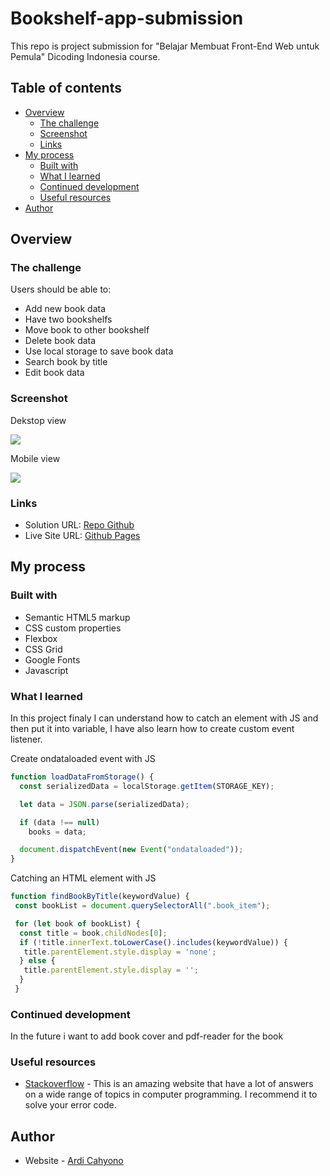 # Bookshelf-app-submission
This repo is project submission for "Belajar Membuat Front-End Web untuk Pemula" Dicoding Indonesia course.

## Table of contents

- [Overview](#overview)
  - [The challenge](#the-challenge)
  - [Screenshot](#screenshot)
  - [Links](#links)
- [My process](#my-process)
  - [Built with](#built-with)
  - [What I learned](#what-i-learned)
  - [Continued development](#continued-development)
  - [Useful resources](#useful-resources)
- [Author](#author)

## Overview

### The challenge

Users should be able to:

- Add new book data
- Have two bookshelfs
- Move book to other bookshelf
- Delete book data
- Use local storage to save book data
- Search book by title
- Edit book data

### Screenshot

Dekstop view

![](./screenshoot-dekstop.png)

Mobile view

![](./screenshoot-mobile.png)


### Links

- Solution URL: [Repo Github](https://github.com/ardi-cahyono/bookshelf-app-submission.git)
- Live Site URL: [Github Pages](https://ardi-cahyono.github.io/bookshelf-app-submission/)

## My process

### Built with

- Semantic HTML5 markup
- CSS custom properties
- Flexbox
- CSS Grid
- Google Fonts
- Javascript

### What I learned

In this project finaly I can understand how to catch an element with JS and then put it into variable, I have also learn how to create custom event listener.

Create ondataloaded event with JS
```javascript
function loadDataFromStorage() {
  const serializedData = localStorage.getItem(STORAGE_KEY);

  let data = JSON.parse(serializedData);

  if (data !== null)
    books = data;

  document.dispatchEvent(new Event("ondataloaded"));
}
```
Catching an HTML element with JS
```javascript
function findBookByTitle(keywordValue) {
 const bookList = document.querySelectorAll(".book_item");

 for (let book of bookList) {
  const title = book.childNodes[0];
  if (!title.innerText.toLowerCase().includes(keywordValue)) {
   title.parentElement.style.display = 'none';
  } else {
   title.parentElement.style.display = '';
  }
 }
```

### Continued development

In the future i want to add book cover and pdf-reader for the book

### Useful resources
- [Stackoverflow](https://stackoverflow.com/) - This is an amazing website that have a lot of answers on a wide range of topics in computer programming. I recommend it to solve your error code.

## Author

- Website - [Ardi Cahyono](https://ardi-cahyono.github.io)

